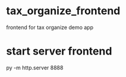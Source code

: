 # tax_organize_frontend
frontend for tax organize demo app
#   start server frontend
py -m http.server 8888
